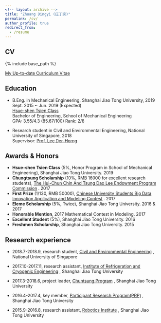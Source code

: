 ```yaml
---
<!-- layout: archive -->
title: "Zhuang Dingyi (庄丁奕)"
permalink: /cv/
author_profile: true
redirect_from:
  - /resume
---
```


## CV
{% include base_path %}

[My Up-to-date Curriculum Vitae](http://zhuangdingyi.github.io/files/zhuang_dingyi_cv.pdf)

## Education

* B.Eng. in Mechanical Engineering, Shanghai Jiao Tong University, 2019  
	Sept. 2015 ~ Jun. 2019 (Expected)  
	[Hsue-shen Tsien Class](http://me.sjtu.edu.cn/userfiles/brochure-Qian(1).pdf)  
	Bachelor of Engineering, School of Mechanical Engineering  
	GPA: 3.55/4.3 (85.67/100)  Rank: 2/8
	
* Research student in Civil and Environmental Engineering, National University of Singapore, 2018 </br>
	Supervisor: [Prof. Lee Der-Horng](http://www.eng.nus.edu.sg/cee/people/ceeleedh/)

## Awards & Honors

* **Hsue-shen Tsien Class** (5%, Honor Program in School of Mechanical Engineering), Shanghai Jiao Tong University. 2019
* **Chungtsung Scholarship** (10%, RMB 16000 for excellent research students), [The Hui-Chun Chin And Tsung Dao Lee Endowment Program Commission](http://junzheng.lib.sjtu.edu.cn/) . 2017
* **First Prize** (1/130, RMB 50000), [Chinese University Students Big Data Innovation Application and Modeling Contest](https://zhuangdingyi.github.io/files/chinatel.jpg) . 2017
* **Eleme Scholarship** (5%, Twice), Shanghai Jiao Tong University. 2016 & 2017
* **Honorable Mention**, 2017 Mathematical Contest in Modeling. 2017
* **Excellent Student** (5%), Shanghai Jiao Tong University. 2016
* **Freshmen Scholarship**, Shanghai Jiao Tong University. 2015

## Research experience

* 2018.7-2018.9, research student, [Civil and Environmental Engineering](http://www.eng.nus.edu.sg/cee/) , National University of Singapore

* 2017.10-2017.11, research assistant, [Institute of Refrigeration and Cryogenic Engineering](http://www.sjtuirc.sjtu.edu.cn/CN/Default.aspx) , Shanghai Jiao Tong University

* 2017.3-2018.6, project leader, [Chuntsung Program](http://chuntsung.sjtu.edu.cn) , Shanghai Jiao Tong University

* 2016.4-2017.4, key member, [Participant Research Program(PRP)](http://uitp.sjtu.edu.cn/innovation/index.html) , Shanghai Jiao Tong University

* 2015.9-2016.8, research assistant, [Robotics Institute](http://www.robot.sjtu.edu.cn/English/Default.aspx) , Shanghai Jiao Tong University

